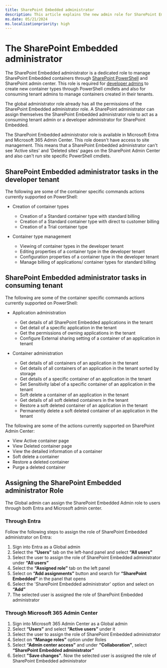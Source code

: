 ```yaml
---
title: SharePoint Embedded administrator 
description: This article explains the new admin role for SharePoint Embedded.
ms.date: 05/21/2024
ms.localizationpriority: high
---
```


# The SharePoint Embedded administrator 

The SharePoint Embedded administrator is a dedicated role to manage SharePoint Embedded containers through [SharePoint PowerShell](/powershell/module/sharepoint-online/connect-sposervice) and SharePoint admin center. This role is required for [developer admins](./developer-admin/dev-admin.md) to create new container types through PowerShell cmdlets and also for consuming tenant admins to manage containers created in their tenants. 

The global administrator role already has all the permissions of the SharePoint Embedded administrator role. A SharePoint administrator can assign themselves the SharePoint Embedded administrator role to act as a consuming tenant admin or a developer administrator for SharePoint Embedded. 

The SharePoint Embedded administrator role is available in Microsoft Entra and Microsoft 365 Admin Center. This role doesn't have access to site management. This means that a SharePoint Embedded administrator can't see 'Active sites' and 'Deleted sites' pages on the SharePoint Admin Center and also can't run site specific PowerShell cmdlets. 

## SharePoint Embedded administrator tasks in the developer tenant

The following are some of the container specific commands actions currently supported on PowerShell:

- Creation of container types
  - Creation of a Standard container type with standard billing
  - Creation of a Standard container type with direct to customer billing
  - Creation of a Trial container type

- Container type management
  - Viewing of container types in the developer tenant
  - Editing properties of a container type in the developer tenant
  - Configuration properties of a container type in the developer tenant
  - Manage billing of applications/ container types for standard billing

## SharePoint Embedded administrator tasks in consuming tenant

The following are some of the container specific commands actions currently supported on PowerShell:

- Application administration
  - Get details of all SharePoint Embedded applications in the tenant
  - Get detail of a specific application in the tenant
  - Get the permissions of owning applications in the tenant
  - Configure External sharing setting of a container of an application in tenant

- Container administration
  - Get details of all containers of an application in the tenant
  - Get details of all containers of an application in the tenant sorted by storage
  - Get details of a specific container of an application in the tenant
  - Set Sensitivity label of a specific container of an application in the tenant
  - Soft delete a container of an application in the tenant
  - Get details of all soft deleted containers in the tenant
  - Restore a soft deleted container of an application in the tenant
  - Permanently delete a soft deleted container of an application in the tenant

The following are some of the actions currently supported on SharePoint Admin Center:

- View Active container page
- View Deleted container page
- View the detailed information of a container
- Soft delete a container
- Restore a deleted container
- Purge a deleted container

## Assigning the SharePoint Embedded administrator Role 

The Global admin can assign the SharePoint Embedded Admin role to users through both Entra and Microsoft admin center.  

### Through Entra 

Follow the following steps to assign the role of SharePoint Embedded administrator on Entra: 

1. Sign into Entra as a Global admin
1. Select the **“Users”** tab on the left-hand panel and select **“All users”**
1. Select the user to assign the role of SharePoint Embedded administrator under **“All users”**
1. Select the **“Assigned role”** tab on the left panel
1. Select on **“Add assignments”** button and search for **“SharePoint Embedded”** in the panel that opens
1. Select the 'SharePoint Embedded administrator' option and select on **“Add”**
1. The selected user is assigned the role of SharePoint Embedded administrator

### Through Microsoft 365 Admin Center

1. Sign into Microsoft 365 Admin Center as a Global admin
1. Select **“Users”** and select **“Active users”** under it
1. Select the user to assign the role of SharePoint Embedded administrator
1. Select on **“Manage roles”** option under Roles
1. Select **“Admin center access”** and under **“Collaboration”**, select **“SharePoint Embedded administrator”**
1. Select **"Save changes"**. Now the selected user is assigned the role of SharePoint Embedded administrator
